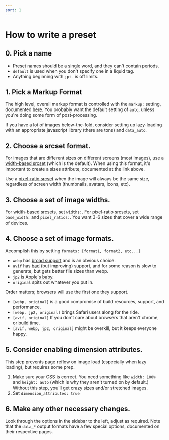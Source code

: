 ```yaml
---
sort: 1
---
```


# How to write a preset

## 0. Pick a name

* Preset names should be a single word, and they can't contain periods.
* `default` is used when you don't specify one in a liquid tag.
* Anything beginning with `jpt-` is off limits.

## 1. Pick a Markup Format

The high level, overall markup format is controlled with the `markup:` setting, documented
[here](markup_formats). You probably want the default setting of `auto`, unless you're doing some
form of post-processing.

If you have a lot of images below-the-fold, consider setting up lazy-loading with an appropriate
javascript library (there are tons) and `data_auto`.

## 2. Choose a srcset format.
 
For images that are different sizes on different screens (most images), use a [width-based
srcset](width_srcsets) (which is the default). When using this format, it's important to create a
sizes attribute, documented at the link above.

Use a [pixel-ratio srcset](pixel_ratio_srcsets) when the image will always be the same size,
regardless of screen width (thumbnails, avatars, icons, etc). 

## 3. Choose a set of image widths.

For width-based srcsets, set `widths:`. For pixel-ratio srcsets, set `base_width:` and
`pixel_ratios:`. You want 3-6 sizes that cover a wide range of devices.

## 4. Choose a set of image formats.

Accomplish this by setting `formats: [format1, format2, etc...]`

* `webp` has [broad support](https://caniuse.com/?search=webp) and is an obvious choice.
* `avif` has [bad](https://caniuse.com/?search=avif) (but improving) support, and for some reason is slow to generate, but gets better
  file sizes than webp.
* `jp2` is [Apple's baby](https://caniuse.com/?search=jp2).
* `original` spits out whatever you put in.

Order matters; browsers will use the first one they support. 

* `[webp, original]` is a good compromise of build resources, support, and performance.
* `[webp, jp2, original]` brings Safari users along for the ride.
* `[avif, original]` If you don't care about browsers that aren't chrome, or build time.
* `[avif, webp, jp2, original]` might be overkill, but it keeps everyone happy.

## 5. Consider enabling dimension attributes.

This step prevents page reflow on image load (especially when lazy loading), but requires some prep.

1. Make sure your CSS is correct. You need something like `width: 100%` and `height: auto` (which
   is why they aren't turned on by default.) Without this step, you'll get crazy sizes and/or
   stretched images.
2. Set `dimension_attributes: true`

## 6. Make any other necessary changes.

Look through the options in the sidebar to the left, adjust as required. Note that the `data_*`
output formats have a few special options, documented on their respective pages.
